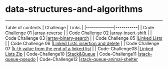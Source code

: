 # data-structures-and-algorithms
---
Table of contents
| Challenge    | Links     |
|--------------|-----------|
| Code Challenge 01 |[array-reverse](./code-challenge01)      |
| Code Challenge 02     |[array-insert-shift](./challenge02)  |
| Code Challenge 03     |[array-binary-search](./challenge03)   |
| Code Challenge 05     |[Linked Lists](./code-challenge-05./README.md)   |
| Code Challenge 06     |[Linked Lists insertion and delete](./code-callenge06./README.md)   |
| Code Challenge 07     |[k-th value from the end of a linked list](./CodeChallenge07./README.md)   |
| Code-Challenge08     |[Linked Lists Zip](./codechallenge08./README.md)
| Code-Challenge10     |[Stack&Queue](./codechallenge10./README.md)
| Code-Challenge11     |[stack-queue-pseudo](./CodeChallenge11./README.md)
| Code-Challenge12     |[stack-queue-animal-shelter](./codechallenge12./README.md)



